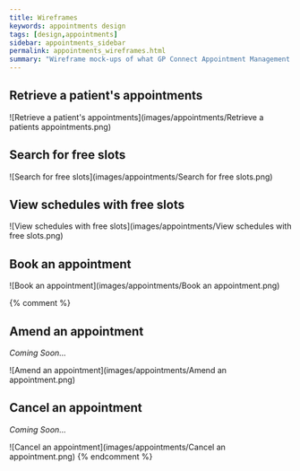 ```yaml
---
title: Wireframes
keywords: appointments design
tags: [design,appointments]
sidebar: appointments_sidebar
permalink: appointments_wireframes.html
summary: "Wireframe mock-ups of what GP Connect Appointment Management might look like in a consumer application"
---
```


## Retrieve a patient's appointments ##

![Retrieve a patient's appointments](images/appointments/Retrieve a patients appointments.png)

## Search for free slots ##

![Search for free slots](images/appointments/Search for free slots.png)

## View schedules with free slots ##

![View schedules with free slots](images/appointments/View schedules with free slots.png)

## Book an appointment ##

![Book an appointment](images/appointments/Book an appointment.png)

{% comment %}
## Amend an appointment ##

*Coming Soon...*

![Amend an appointment](images/appointments/Amend an appointment.png)

## Cancel an appointment ##

*Coming Soon...*

![Cancel an appointment](images/appointments/Cancel an appointment.png)
{% endcomment %}
